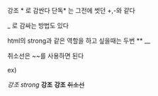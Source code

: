 강조 * 로 감싼다 단독* 는 그전에 썻던 +,-와 같다

_ 로 감싸는 방법도 있다

html의 strong과 같은 역할을 하고 싶을때는 두번 ** __

취소선은 ~~를 사용하면 된다

ex)

*강조*
_strong_
**강조**
__강조__
~~취소선~~

